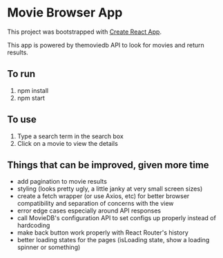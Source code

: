 # Movie Browser App

This project was bootstrapped with [Create React App](https://github.com/facebook/create-react-app).

This app is powered by themoviedb API to look for movies and return results.

## To run

1. npm install
2. npm start

## To use

1. Type a search term in the search box
2. Click on a movie to view the details

## Things that can be improved, given more time

- add pagination to movie results
- styling (looks pretty ugly, a little janky at very small screen sizes)
- create a fetch wrapper (or use Axios, etc) for better browser compatibility and separation of concerns with the view
- error edge cases especially around API responses
- call MovieDB's configuration API to set configs up properly instead of hardcoding
- make back button work properly with React Router's history
- better loading states for the pages (isLoading state, show a loading spinner or something)